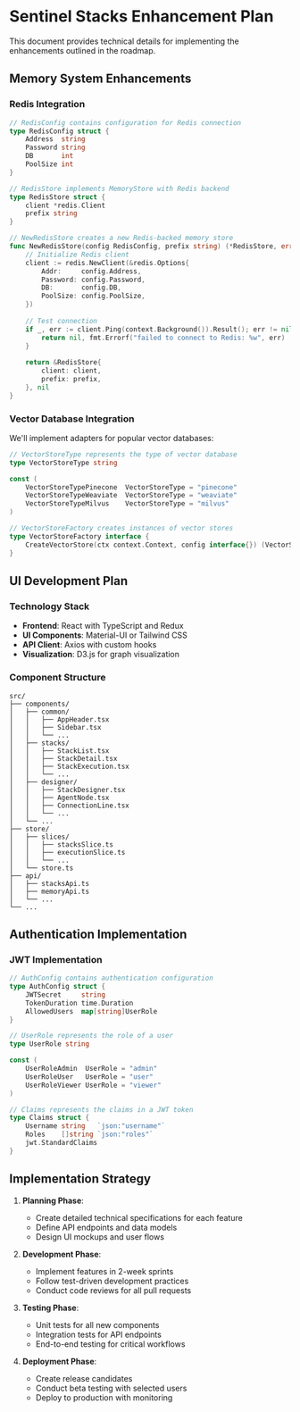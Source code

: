 # Sentinel Stacks Enhancement Plan

This document provides technical details for implementing the enhancements outlined in the roadmap.

## Memory System Enhancements

### Redis Integration

```go
// RedisConfig contains configuration for Redis connection
type RedisConfig struct {
    Address  string
    Password string
    DB       int
    PoolSize int
}

// RedisStore implements MemoryStore with Redis backend
type RedisStore struct {
    client *redis.Client
    prefix string
}

// NewRedisStore creates a new Redis-backed memory store
func NewRedisStore(config RedisConfig, prefix string) (*RedisStore, error) {
    // Initialize Redis client
    client := redis.NewClient(&redis.Options{
        Addr:     config.Address,
        Password: config.Password,
        DB:       config.DB,
        PoolSize: config.PoolSize,
    })
    
    // Test connection
    if _, err := client.Ping(context.Background()).Result(); err != nil {
        return nil, fmt.Errorf("failed to connect to Redis: %w", err)
    }
    
    return &RedisStore{
        client: client,
        prefix: prefix,
    }, nil
}
```

### Vector Database Integration

We'll implement adapters for popular vector databases:

```go
// VectorStoreType represents the type of vector database
type VectorStoreType string

const (
    VectorStoreTypePinecone  VectorStoreType = "pinecone"
    VectorStoreTypeWeaviate  VectorStoreType = "weaviate"
    VectorStoreTypeMilvus    VectorStoreType = "milvus"
)

// VectorStoreFactory creates instances of vector stores
type VectorStoreFactory interface {
    CreateVectorStore(ctx context.Context, config interface{}) (VectorStore, error)
}
```

## UI Development Plan

### Technology Stack

- **Frontend**: React with TypeScript and Redux
- **UI Components**: Material-UI or Tailwind CSS
- **API Client**: Axios with custom hooks
- **Visualization**: D3.js for graph visualization

### Component Structure

```
src/
├── components/
│   ├── common/
│   │   ├── AppHeader.tsx
│   │   ├── Sidebar.tsx
│   │   └── ...
│   ├── stacks/
│   │   ├── StackList.tsx
│   │   ├── StackDetail.tsx
│   │   ├── StackExecution.tsx
│   │   └── ...
│   ├── designer/
│   │   ├── StackDesigner.tsx
│   │   ├── AgentNode.tsx
│   │   ├── ConnectionLine.tsx
│   │   └── ...
│   └── ...
├── store/
│   ├── slices/
│   │   ├── stacksSlice.ts
│   │   ├── executionSlice.ts
│   │   └── ...
│   └── store.ts
├── api/
│   ├── stacksApi.ts
│   ├── memoryApi.ts
│   └── ...
└── ...
```

## Authentication Implementation

### JWT Implementation

```go
// AuthConfig contains authentication configuration
type AuthConfig struct {
    JWTSecret     string
    TokenDuration time.Duration
    AllowedUsers  map[string]UserRole
}

// UserRole represents the role of a user
type UserRole string

const (
    UserRoleAdmin  UserRole = "admin"
    UserRoleUser   UserRole = "user"
    UserRoleViewer UserRole = "viewer"
)

// Claims represents the claims in a JWT token
type Claims struct {
    Username string   `json:"username"`
    Roles    []string `json:"roles"`
    jwt.StandardClaims
}
```

## Implementation Strategy

1. **Planning Phase**:
   - Create detailed technical specifications for each feature
   - Define API endpoints and data models
   - Design UI mockups and user flows

2. **Development Phase**:
   - Implement features in 2-week sprints
   - Follow test-driven development practices
   - Conduct code reviews for all pull requests

3. **Testing Phase**:
   - Unit tests for all new components
   - Integration tests for API endpoints
   - End-to-end testing for critical workflows

4. **Deployment Phase**:
   - Create release candidates
   - Conduct beta testing with selected users
   - Deploy to production with monitoring